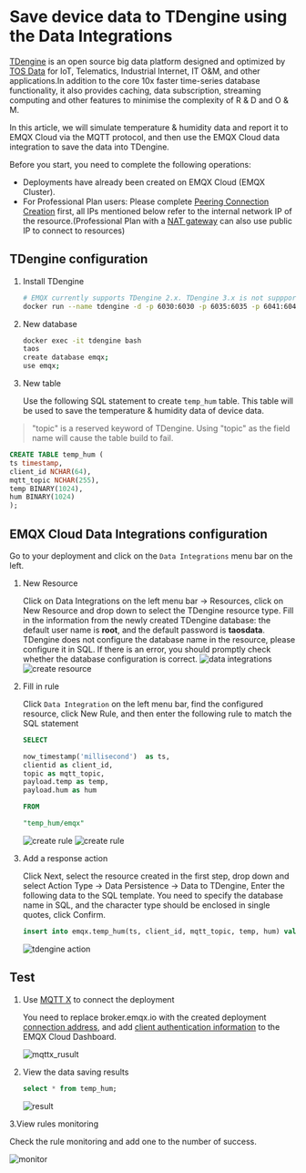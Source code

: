 # Save device data to TDengine using the Data Integrations

[TDengine](https://github.com/taosdata/TDengine) is an open source big data platform designed and optimized by [TOS Data](https://www.taosdata.com/) for IoT, Telematics, Industrial Internet, IT O&M, and other applications.In addition to the core 10x faster time-series database functionality, it also provides caching, data subscription, streaming computing and other features to minimise the complexity of R & D and O & M.

In this article, we will simulate temperature & humidity data and report it to EMQX Cloud via the MQTT protocol, and then use the EMQX Cloud data integration to save the data into TDengine.

Before you start, you need to complete the following operations:

- Deployments have already been created on EMQX Cloud (EMQX Cluster).
- For Professional Plan users: Please complete [Peering Connection Creation](../deployments/vpc_peering.md) first, all IPs mentioned below refer to the internal network IP of the resource.(Professional Plan with a [NAT gateway](../vas/nat-gateway.md) can also use public IP to connect to resources)

## TDengine configuration

1. Install TDengine

   ```bash
   # EMQX currently supports TDengine 2.x. TDengine 3.x is not suppported yet.
   docker run --name tdengine -d -p 6030:6030 -p 6035:6035 -p 6041:6041 -p 6030-6040:6030-6040/udp tdengine/tdengine:2.0.16.0
   ```

2. New database

   ```bash
   docker exec -it tdengine bash
   taos
   create database emqx;
   use emqx;
   ```

3. New table

   Use the following SQL statement to create `temp_hum` table. This table will be used to save the temperature & humidity data of device data.

 > "topic" is a reserved keyword of TDengine. Using "topic" as the field name will cause the table build to fail.  

   ```sql
   CREATE TABLE temp_hum (
   ts timestamp,
   client_id NCHAR(64),
   mqtt_topic NCHAR(255),
   temp BINARY(1024),
   hum BINARY(1024)
   );
   ```

## EMQX Cloud Data Integrations configuration

Go to your deployment and click on the `Data Integrations` menu bar on the left.

1. New Resource

   Click on Data Integrations on the left menu bar → Resources, click on New Resource and drop down to select the TDengine resource type. Fill in the information from the newly created TDengine database: the default user name is **root**, and the default password is **taosdata**. TDengine does not configure the database name in the resource, please configure it in SQL. If there is an error, you should promptly check whether the database configuration is correct.
   ![data integrations](./_assets/data_integration_tdengine.png)
   ![create resource](./_assets/tdengine_resource.png)

2. Fill in rule

   Click `Data Integration` on the left menu bar, find the configured resource, click New Rule, and then enter the following rule to match the SQL statement

   ```sql
   SELECT

   now_timestamp('millisecond')  as ts,
   clientid as client_id,
   topic as mqtt_topic,
   payload.temp as temp,
   payload.hum as hum

   FROM

   "temp_hum/emqx"
   ```

   ![create rule](./_assets/tdengine_rule_1.png)
   ![create rule](./_assets/tdengine_rule_2.png)

3. Add a response action

   Click Next, select the resource created in the first step, drop down and select Action Type → Data Persistence → Data to TDengine, Enter the following data to the SQL template. You need to specify the database name in SQL, and the character type should be enclosed in single quotes, click Confirm.

   ```sql
   insert into emqx.temp_hum(ts, client_id, mqtt_topic, temp, hum) values (${ts}, '${client_id}', '${mqtt_topic}', '${temp}', '${hum}')
   ```

   ![tdengine action](./_assets/tdengine_action.png)

## Test

1. Use [MQTT X](https://mqttx.app/) to connect the deployment

   You need to replace broker.emqx.io with the created deployment [connection address](../deployments/view_deployment.md), and add [client authentication information](../deployments/auth.md) to the EMQX Cloud Dashboard.

   ![mqttx_rusult](./_assets/tdengine_mqttx.png)

2. View the data saving results

   ```sql
   select * from temp_hum;
   ```

   ![result](./_assets/tdengine_result.png)

3.View rules monitoring

   Check the rule monitoring and add one to the number of success.

   ![monitor](./_assets/tdengine_monitor.png)
